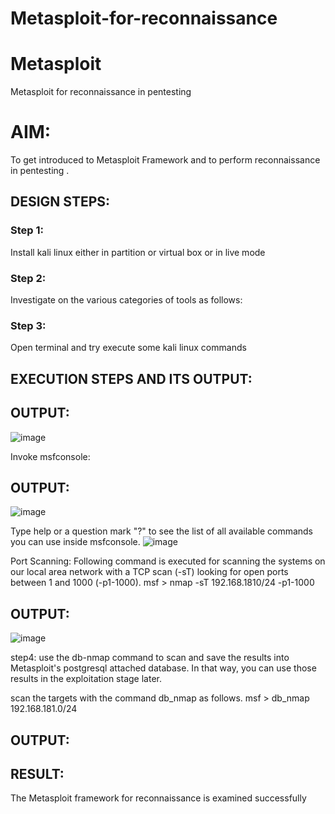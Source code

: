 # Metasploit-for-reconnaissance
# Metasploit
Metasploit for reconnaissance in pentesting

# AIM:

To get introduced to Metasploit Framework and to  perform reconnaissance  in pentesting .

## DESIGN STEPS:

### Step 1:

Install kali linux either in partition or virtual box or in live mode

### Step 2:

Investigate on the various categories of tools as follows:

### Step 3:

Open terminal and try execute some kali linux commands

## EXECUTION STEPS AND ITS OUTPUT:


## OUTPUT:
![image](https://github.com/user-attachments/assets/7250905a-cca1-4e2a-aa8c-8314a11a39ca)

Invoke msfconsole:
## OUTPUT:
![image](https://github.com/user-attachments/assets/d8e7b5c2-53da-4ce9-be79-c22c6c0fedf4)

Type help or a question mark "?" to see the list of all available commands you can use inside msfconsole.
![image](https://github.com/user-attachments/assets/5cf57fe9-593a-4ebb-8410-ab109a426d82)

Port Scanning:
Following command is executed for scanning the systems on our local area network with a TCP scan (-sT) looking for open ports between 1 and 1000 (-p1-1000).
msf >  nmap -sT 192.168.1810/24 -p1-1000
## OUTPUT:
![image](https://github.com/user-attachments/assets/3767bef8-a376-41db-8da1-979fb229ef87)


step4:
use the db-nmap command to scan and save the results into Metasploit's postgresql attached database. In that way, you can use those results in the exploitation stage later.

scan the targets with the command db_nmap as follows.
msf > db_nmap 192.168.181.0/24
## OUTPUT:




## RESULT:
The Metasploit framework for reconnaissance is  examined successfully
